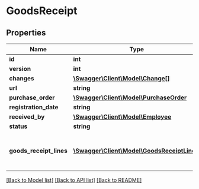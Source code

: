 # GoodsReceipt

## Properties
Name | Type | Description | Notes
------------ | ------------- | ------------- | -------------
**id** | **int** |  | [optional] 
**version** | **int** |  | [optional] 
**changes** | [**\Swagger\Client\Model\Change[]**](Change.md) |  | [optional] 
**url** | **string** |  | [optional] 
**purchase_order** | [**\Swagger\Client\Model\PurchaseOrder**](PurchaseOrder.md) |  | [optional] 
**registration_date** | **string** |  | 
**received_by** | [**\Swagger\Client\Model\Employee**](Employee.md) |  | [optional] 
**status** | **string** |  | [optional] 
**goods_receipt_lines** | [**\Swagger\Client\Model\GoodsReceiptLine[]**](GoodsReceiptLine.md) | Purchase Order lines tied to the goods receipt | 

[[Back to Model list]](../../README.md#documentation-for-models) [[Back to API list]](../../README.md#documentation-for-api-endpoints) [[Back to README]](../../README.md)

